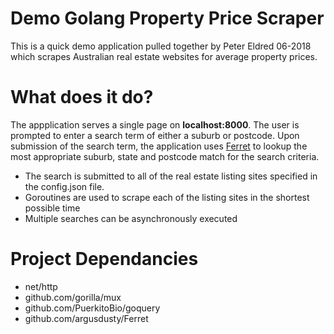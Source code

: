 # Demo Golang Property Price Scraper
This is a quick demo application pulled together by Peter Eldred 06-2018 which scrapes Australian real estate websites for average property prices.

# What does it do?
The appplication serves a single page on **localhost:8000**. The user is prompted to enter a search term of either a suburb or postcode. Upon submission of the search term, the application uses [Ferret](github.com/argusdusty/Ferret) to lookup the most appropriate suburb, state and postcode match for the search criteria.

* The search is submitted to all of the real estate listing sites specified in the config.json file.
* Goroutines are used to scrape each of the listing sites in the shortest possible time
* Multiple searches can be asynchronously executed

# Project Dependancies
* net/http
* github.com/gorilla/mux
* github.com/PuerkitoBio/goquery
* github.com/argusdusty/Ferret
